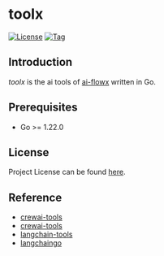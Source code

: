 # toolx

[![License](https://img.shields.io/github/license/ai-flowx/toolx.svg)](https://github.com/ai-flowx/toolx/blob/main/LICENSE)
[![Tag](https://img.shields.io/github/tag/ai-flowx/toolx.svg)](https://github.com/ai-flowx/toolx/tags)



## Introduction

*toolx* is the ai tools of [ai-flowx](https://github.com/ai-flowx) written in Go.



## Prerequisites

- Go >= 1.22.0



## License

Project License can be found [here](LICENSE).



## Reference

- [crewai-tools](https://docs.crewai.com/concepts/tools)
- [crewai-tools](https://github.com/crewAIInc/crewAI-tools)
- [langchain-tools](https://python.langchain.com/docs/integrations/tools/)
- [langchaingo](https://github.com/tmc/langchaingo)
